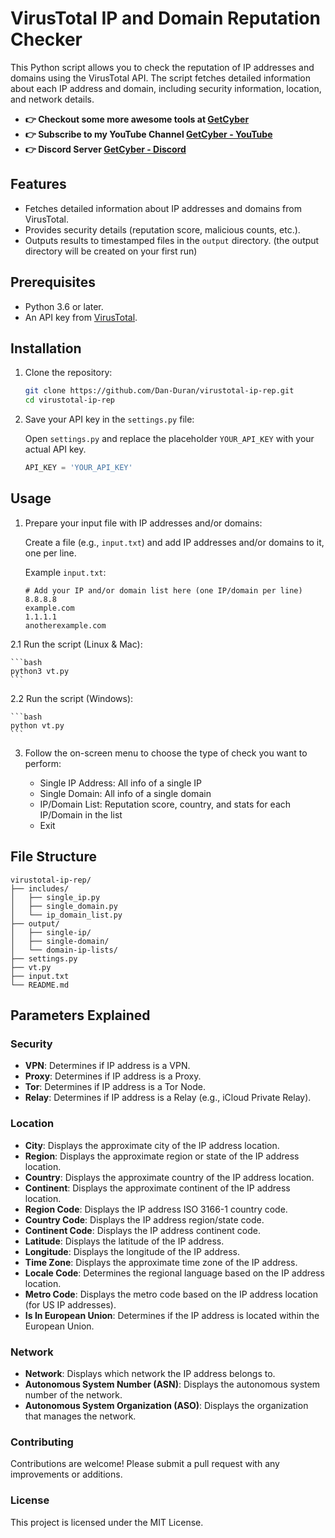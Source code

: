 # VirusTotal IP and Domain Reputation Checker

This Python script allows you to check the reputation of IP addresses and domains using the VirusTotal API. The script fetches detailed information about each IP address and domain, including security information, location, and network details.

- **👉 Checkout some more awesome tools at [GetCyber](https://getcyber.me/tools)**
- **👉 Subscribe to my YouTube Channel [GetCyber - YouTube](https://youtube.com/getCyber)**
- **👉 Discord Server [GetCyber - Discord](https://discord.gg/YUf3VpDeNH)**

## Features

- Fetches detailed information about IP addresses and domains from VirusTotal.
- Provides security details (reputation score, malicious counts, etc.).
- Outputs results to timestamped files in the `output` directory. (the output directory will be created on your first run)

## Prerequisites

- Python 3.6 or later.
- An API key from [VirusTotal](https://www.virustotal.com/).

## Installation

1. Clone the repository:

    ```bash
    git clone https://github.com/Dan-Duran/virustotal-ip-rep.git
    cd virustotal-ip-rep
    ```

2. Save your API key in the `settings.py` file:

    Open `settings.py` and replace the placeholder `YOUR_API_KEY` with your actual API key.

    ```python
    API_KEY = 'YOUR_API_KEY'
    ```

## Usage

1. Prepare your input file with IP addresses and/or domains:

    Create a file (e.g., `input.txt`) and add IP addresses and/or domains to it, one per line.

    Example `input.txt`:

    ```plaintext
    # Add your IP and/or domain list here (one IP/domain per line)
    8.8.8.8
    example.com
    1.1.1.1
    anotherexample.com
    ```

2.1 Run the script (Linux & Mac):

    ```bash
    python3 vt.py
    ```
2.2 Run the script (Windows):

    ```bash
    python vt.py
    ```

3. Follow the on-screen menu to choose the type of check you want to perform:

    - Single IP Address: All info of a single IP
    - Single Domain: All info of a single domain
    - IP/Domain List: Reputation score, country, and stats for each IP/Domain in the list
    - Exit

## File Structure

```plaintext
virustotal-ip-rep/
├── includes/
│   ├── single_ip.py
│   ├── single_domain.py
│   └── ip_domain_list.py
├── output/
│   ├── single-ip/
│   ├── single-domain/
│   └── domain-ip-lists/
├── settings.py
├── vt.py
├── input.txt
└── README.md
```
## Parameters Explained

### Security
- **VPN**: Determines if IP address is a VPN.
- **Proxy**: Determines if IP address is a Proxy.
- **Tor**: Determines if IP address is a Tor Node.
- **Relay**: Determines if IP address is a Relay (e.g., iCloud Private Relay).

### Location
- **City**: Displays the approximate city of the IP address location.
- **Region**: Displays the approximate region or state of the IP address location.
- **Country**: Displays the approximate country of the IP address location.
- **Continent**: Displays the approximate continent of the IP address location.
- **Region Code**: Displays the IP address ISO 3166-1 country code.
- **Country Code**: Displays the IP address region/state code.
- **Continent Code**: Displays the IP address continent code.
- **Latitude**: Displays the latitude of the IP address.
- **Longitude**: Displays the longitude of the IP address.
- **Time Zone**: Displays the approximate time zone of the IP address.
- **Locale Code**: Determines the regional language based on the IP address location.
- **Metro Code**: Displays the metro code based on the IP address location (for US IP addresses).
- **Is In European Union**: Determines if the IP address is located within the European Union.

### Network
- **Network**: Displays which network the IP address belongs to.
- **Autonomous System Number (ASN)**: Displays the autonomous system number of the network.
- **Autonomous System Organization (ASO)**: Displays the organization that manages the network.

### Contributing
Contributions are welcome! Please submit a pull request with any improvements or additions.

### License
This project is licensed under the MIT License.
